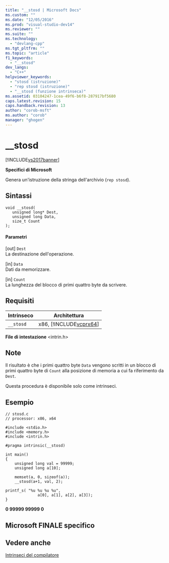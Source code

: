 ```yaml
---
title: "__stosd | Microsoft Docs"
ms.custom: ""
ms.date: "12/05/2016"
ms.prod: "visual-studio-dev14"
ms.reviewer: ""
ms.suite: ""
ms.technology: 
  - "devlang-cpp"
ms.tgt_pltfrm: ""
ms.topic: "article"
f1_keywords: 
  - "__stosd"
dev_langs: 
  - "C++"
helpviewer_keywords: 
  - "stosd (istruzione)"
  - "rep stosd (istruzione)"
  - "__stosd (funzione intrinseca)"
ms.assetid: 03104247-1cea-49f6-b6f8-287917bf5680
caps.latest.revision: 15
caps.handback.revision: 13
author: "corob-msft"
ms.author: "corob"
manager: "ghogen"
---
```

# __stosd
[!INCLUDE[vs2017banner](../assembler/inline/includes/vs2017banner.md)]

**Specifici di Microsoft**  
  
 Genera un'istruzione della stringa dell'archivio \(`rep stosd`\).  
  
## Sintassi  
  
```  
void __stosd(   
   unsigned long* Dest,   
   unsigned long Data,   
   size_t Count   
);  
```  
  
#### Parametri  
 \[out\] `Dest`  
 La destinazione dell'operazione.  
  
 \[in\] `Data`  
 Dati da memorizzare.  
  
 \[in\] `Count`  
 La lunghezza del blocco di primi quattro byte da scrivere.  
  
## Requisiti  
  
|Intrinseco|Architettura|  
|----------------|------------------|  
|`__stosd`|x86, [!INCLUDE[vcprx64](../assembler/inline/includes/vcprx64_md.md)]|  
  
 **File di intestazione** \<intrin.h\>  
  
## Note  
 Il risultato è che i primi quattro byte `Data` vengono scritti in un blocco di primi quattro byte di `Count` alla posizione di memoria a cui fa riferimento da `Dest`.  
  
 Questa procedura è disponibile solo come intrinseci.  
  
## Esempio  
  
```  
// stosd.c  
// processor: x86, x64  
  
#include <stdio.h>  
#include <memory.h>  
#include <intrin.h>  
  
#pragma intrinsic(__stosd)  
  
int main()  
{  
    unsigned long val = 99999;  
    unsigned long a[10];  
  
    memset(a, 0, sizeof(a));  
    __stosd(a+1, val, 2);  
  
printf_s( "%u %u %u %u",  
              a[0], a[1], a[2], a[3]);   
}  
```  
  
  **0 99999 99999 0**   
## Microsoft FINALE specifico  
  
## Vedere anche  
 [Intrinseci del compilatore](../intrinsics/compiler-intrinsics.md)